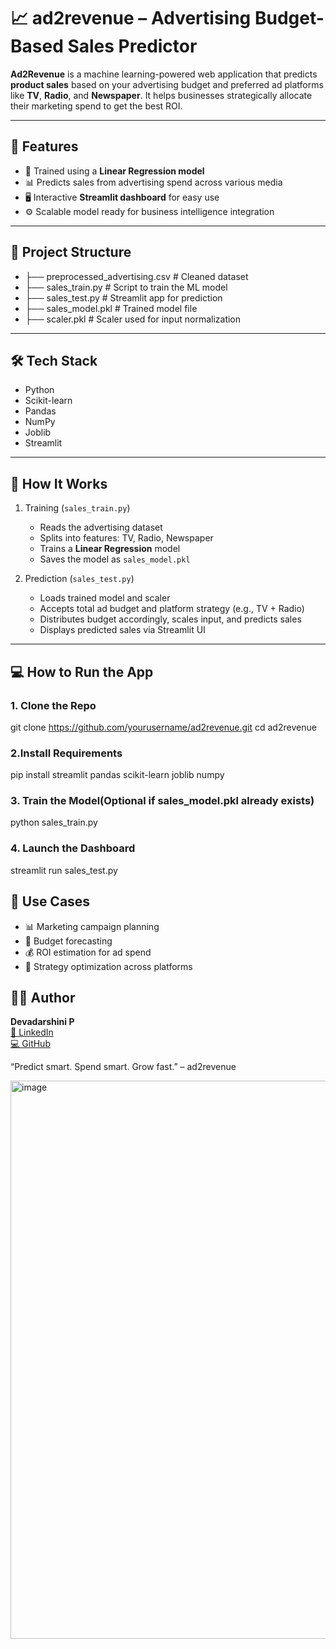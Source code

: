 # 📈 ad2revenue – Advertising Budget-Based Sales Predictor

**Ad2Revenue** is a machine learning-powered web application that predicts **product sales** based on your advertising budget and preferred ad platforms like **TV**, **Radio**, and **Newspaper**. It helps businesses strategically allocate their marketing spend to get the best ROI.

---

## 🚀 Features

- 🧠 Trained using a **Linear Regression model**
- 📊 Predicts sales from advertising spend across various media
- 🖥️ Interactive **Streamlit dashboard** for easy use
- ⚙️ Scalable model ready for business intelligence integration

---

## 📁 Project Structure

- ├── preprocessed_advertising.csv # Cleaned dataset
- ├── sales_train.py # Script to train the ML model
- ├── sales_test.py # Streamlit app for prediction
- ├── sales_model.pkl # Trained model file
- ├── scaler.pkl # Scaler used for input normalization

---

## 🛠 Tech Stack

- Python
- Scikit-learn
- Pandas
- NumPy
- Joblib
- Streamlit

---

## 🧪 How It Works

1. Training (`sales_train.py`)
   - Reads the advertising dataset
   - Splits into features: TV, Radio, Newspaper
   - Trains a **Linear Regression** model
   - Saves the model as `sales_model.pkl`

2. Prediction (`sales_test.py`)
   - Loads trained model and scaler
   - Accepts total ad budget and platform strategy (e.g., TV + Radio)
   - Distributes budget accordingly, scales input, and predicts sales
   - Displays predicted sales via Streamlit UI

---

## 💻 How to Run the App

### 1. Clone the Repo

git clone https://github.com/yourusername/ad2revenue.git
cd ad2revenue 

### 2.Install Requirements
pip install streamlit pandas scikit-learn joblib numpy

### 3. Train the Model(Optional if sales_model.pkl already exists)
python sales_train.py

### 4. Launch the Dashboard
streamlit run sales_test.py

## 🧠 Use Cases

- 📊 Marketing campaign planning  
- 🧾 Budget forecasting  
- 💰 ROI estimation for ad spend  
- 📍 Strategy optimization across platforms


## 👩‍💻 Author
**Devadarshini P**  
[🔗 LinkedIn](https://www.linkedin.com/in/devadarshini-p-707b15202/)  
[💻 GitHub](https://github.com/Devadarshini9000)

“Predict smart. Spend smart. Grow fast.” – ad2revenue

<img width="1906" height="893" alt="image" src="https://github.com/user-attachments/assets/1fa8c375-7f83-4446-b2c3-667c6669e7b6" />




